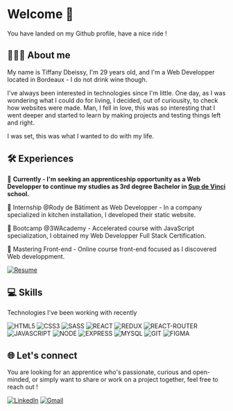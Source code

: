 # Welcome 👋
You have landed on my Github profile, have a nice ride !

## 👩🏻‍💻 About me

My name is Tiffany Dbeissy, I'm 29 years old, and I'm a Web Developper located in Bordeaux - I do not drink wine though.

I've always been interested in technologies since I'm little. One day, as I was wondering what I could do for living, I decided, out of curiousity, to check how websites were made. Man, I fell in love, this was so interesting that I went deeper and started to learn by making projects and testing things left and right.

I was set, this was what I wanted to do with my life.

## 🛠️ Experiences

  🚀 __Currently - I'm seeking an apprenticeship opportunity as a Web Developper to continue my studies as 3rd degree Bachelor in [Sup de Vinci](https://www.supdevinci.fr/) school.__

  💼 Internship @Rody de Bâtiment as Web Developper - In a company specialized in kitchen installation, I developed their static website.

  🏢 Bootcamp @3WAcademy - Accelerated course with JavaScript specialization, I obtained my Web Developper Full Stack Certification.

  🎨 Mastering Front-end - Online course front-end focused as I discovered Web developpment.

[![Resume](https://img.shields.io/badge/R%C3%A9sum%C3%A9-expert?logo=data%3Aimage%2Fpng%3Bbase64%2CiVBORw0KGgoAAAANSUhEUgAAABgAAAAYCAYAAADgdz34AAAACXBIWXMAAAsTAAALEwEAmpwYAAAAS0lEQVR4nGNgGEngPxoetQAD%2FB8NIkLg%2F2gQoYNyLMGCC9cz0NCSenINJ8aSekoNx2cJ1QzHZgnVDYeBBigeBbQB%2F6mM6W8Bw5AEAO%2F6b2XgFcy5AAAAAElFTkSuQmCC&labelColor=fefefe&color=fefefe)](https://drive.google.com/file/d/11plF47OEh2a5LxZOzUroVDvFcbLjB9TE/view)

## 💻 Skills

Technologies I've been working with recently

![HTML5](https://img.shields.io/badge/HTML5-expert?style=for-the-badge&logo=HTML5&logoColor=%23fefefe&labelColor=%23e34c26&color=%23e34c26)
![CSS3](https://img.shields.io/badge/CSS3-expert?style=for-the-badge&logo=CSS3&logoColor=%23fefefe&labelColor=%23264de4&color=%23264de4)
![SASS](https://img.shields.io/badge/SCSS-expert?style=for-the-badge&logo=Sass&logoColor=%23fefefe&labelColor=%23cc6699&color=%23cc6699)
![REACT](https://img.shields.io/badge/REACT.JS-expert?style=for-the-badge&logo=REACT&logoColor=%23fefefe&labelColor=%2304d8f9&color=%2304d8f9)
![REDUX](https://img.shields.io/badge/REDUX-expert?style=for-the-badge&logo=REDUX&logoColor=%23fefefe&labelColor=764ABC&color=764ABC)
![REACT-ROUTER](https://img.shields.io/badge/REACT--ROUTER-expert?style=for-the-badge&logo=REACT-ROUTER&logoColor=%23fefefe&labelColor=D0021B&color=D0021B)\
![JAVASCRIPT](https://img.shields.io/badge/JAVASCRIPT-expert?style=for-the-badge&logo=JAVASCRIPT&logoColor=%23111111&labelColor=F7DF1E&color=F7DF1E)
![NODE](https://img.shields.io/badge/NODE.JS-expert?style=for-the-badge&logo=NODE.JS&logoColor=%23fefefe&labelColor=539E43&color=539E43)
![EXPRESS](https://img.shields.io/badge/EXPRESS.JS-expert?style=for-the-badge&logo=EXPRESS&logoColor=%23111111&labelColor=fefefe&color=fefefe)
![MYSQL](https://img.shields.io/badge/MYSQL-expert?style=for-the-badge&logo=MYSQL&logoColor=F29111&labelColor=00758F&color=00758F)
![GIT](https://img.shields.io/badge/GIT-expert?style=for-the-badge&logo=GIT&logoColor=fefefe&labelColor=%23f34f29&color=%23f34f29)
![FIGMA](https://img.shields.io/badge/FIGMA-expert?style=for-the-badge&logo=FIGMA&logoColor=fefefe&labelColor=A259FF&color=A259FF)


## 🌐 Let's connect

You are looking for an apprentice who's passionate, curious and open-minded, or simply want to share or work on a project together, feel free to reach out !

[![LinkedIn](https://img.shields.io/badge/Tiffany%20Dbeissy-expert?logo=Linkedin&logoColor=white&color=blue)](https://www.linkedin.com/in/tiffany-dbeissy/)
[![Gmail](https://img.shields.io/badge/tiffany.dbeissy%40gmail.com-expert?logo=GMAIL&logoColor=%23CE3C31&labelColor=fefefe&color=fefefe)](mailto:tiffany.dbeissy@gmail.com)